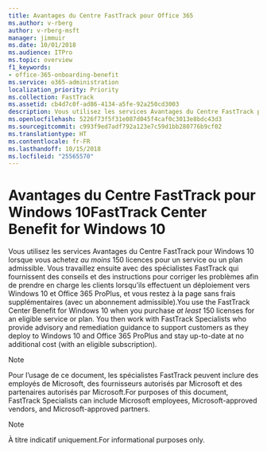 ```yaml
---
title: Avantages du Centre FastTrack pour Office 365
ms.author: v-rberg
author: v-rberg-msft
manager: jimmuir
ms.date: 10/01/2018
ms.audience: ITPro
ms.topic: overview
f1_keywords:
- office-365-onboarding-benefit
ms.service: o365-administration
localization_priority: Priority
ms.collection: FastTrack
ms.assetid: cb4d7c0f-ad86-4134-a5fe-92a250cd3003
description: Vous utilisez les services Avantages du Centre FastTrack pour Windows 10 lorsque vous achetez *au moins* 150 licences pour un service ou un plan éligible.
ms.openlocfilehash: 5226f73f5f31e087d045f4caf0c3013e8bdc43d3
ms.sourcegitcommit: c993f9ed7adf792a123e7c59d1bb280776b9cf02
ms.translationtype: HT
ms.contentlocale: fr-FR
ms.lasthandoff: 10/15/2018
ms.locfileid: "25565570"
---
```

# <a name="fasttrack-center-benefit-for-windows-10"></a><span data-ttu-id="cecdd-103">Avantages du Centre FastTrack pour Windows 10</span><span class="sxs-lookup"><span data-stu-id="cecdd-103">FastTrack Center Benefit for Windows 10</span></span>

<span data-ttu-id="cecdd-p101">Vous utilisez les services Avantages du Centre FastTrack pour Windows 10 lorsque vous achetez *au moins* 150 licences pour un service ou un plan admissible. Vous travaillez ensuite avec des spécialistes FastTrack qui fournissent des conseils et des instructions pour corriger les problèmes afin de prendre en charge les clients lorsqu’ils effectuent un déploiement vers Windows 10 et Office 365 ProPlus, et vous restez à la page sans frais supplémentaires (avec un abonnement admissible).</span><span class="sxs-lookup"><span data-stu-id="cecdd-p101">You use the FastTrack Center Benefit for Windows 10 when you purchase  *at least*  150 licenses for an eligible service or plan.  You then work with FastTrack Specialists who provide advisory and remediation guidance to support customers as they deploy to Windows 10 and Office 365 ProPlus and stay up-to-date at no additional cost (with an eligible subscription).</span></span> 
  
> [!NOTE]
> <span data-ttu-id="cecdd-106">Pour l’usage de ce document, les spécialistes FastTrack peuvent inclure des employés de Microsoft, des fournisseurs autorisés par Microsoft et des partenaires autorisés par Microsoft.</span><span class="sxs-lookup"><span data-stu-id="cecdd-106">For purposes of this document, FastTrack Specialists can include Microsoft employees, Microsoft-approved vendors, and Microsoft-approved partners.</span></span> 
    
> [!NOTE]
> <span data-ttu-id="cecdd-107">À titre indicatif uniquement.</span><span class="sxs-lookup"><span data-stu-id="cecdd-107">For informational purposes only.</span></span> 
  

  

 